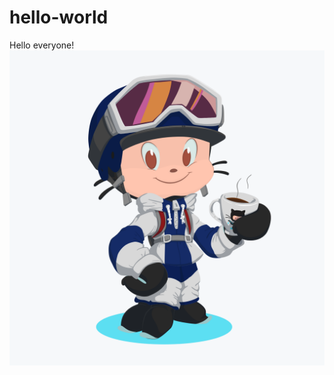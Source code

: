 # hello-world

Hello everyone!
![octocat](https://raw.githubusercontent.com/bugg86/hello-world/master/octocat.png)
